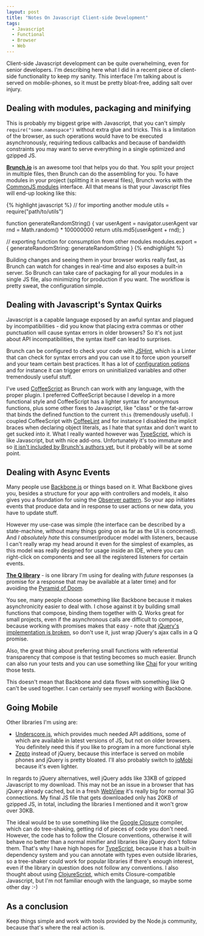 ```yaml
---
layout: post
title: "Notes On Javascript Client-side Development"
tags:
  - Javascript
  - Functional
  - Browser
  - Web
---
```


Client-side Javascript development can be quite overwhelming, even for
senior developers. I'm describing here what I did in a recent piece of
client-side functionality to keep my sanity. This interface I'm
talking about is served on mobile-phones, so it must be pretty
bloat-free, adding salt over injury.

## Dealing with modules, packaging and minifying

This is probably my biggest gripe with Javascript, that you can't
simply `require("some.namespace")` without extra glue and tricks. This
is a limitation of the browser, as such operations would have to be
executed asynchronously, requiring tedious callbacks and because of
bandwidth constraints you may want to serve everything in a single
optimized and gzipped JS.

**[Brunch.io](http://brunch.io/)** is an awesome tool that helps you
do that. You split your project in multiple files, then Brunch can do
the assembling for you. To have modules in your project (splitting it
in several files), Brunch works with the
[CommonJS modules](http://wiki.commonjs.org/wiki/Modules/1.1)
interface. All that means is that your Javascript files will end-up
looking like this:

{% highlight javascript %}
// for importing another module
utils = require("path/to/utils")

function generateRandomString() {
    var userAgent = navigator.userAgent	
	var rnd = Math.random() * 100000000
    return utils.md5(userAgent + rnd);
}

// exporting function for consumption from other modules
modules.export = {
    generateRandomString: generateRandomString
}
{% endhighlight %}

Building changes and seeing them in your browser works really fast, as
Brunch can watch for changes in real-time and also exposes a built-in
server. So Brunch can take care of packaging for all your modules in a
single JS file, also minimizing for production if you want. The
workflow is pretty sweat, the configuration simple.

## Dealing with Javascript's Syntax Quirks

Javascript is a capable language exposed by an awful syntax and
plagued by incompatibilities - did you know that placing extra commas
or other punctuation will cause syntax errors in older browsers? So
it's not just about API incompatibilities, the syntax itself can lead
to surprises.

Brunch can be configured to check your code with
[JSHint](http://www.jshint.com/), which is a Linter that can check for
syntax errors and you can use it to force upon yourself and your team
certain best practices. It has a lot of
[configuration options](http://www.jshint.com/docs/) and for instance
it can trigger errors on uninitialized variables and other
tremendously useful stuff.

I've used [CoffeeScript](http://coffeescript.org/) as Brunch can work
with any language, with the proper plugin. I preferred CoffeeScript
because I develop in a more functional style and CoffeeScript has a
lighter syntax for anonymous functions, plus some other fixes to
Javascript, like "class" or the fat-arrow that binds the defined
function to the current `this` (tremendously useful). I coupled
CoffeeScript with [CoffeeLint](http://www.coffeelint.org/) and for
instance I disabled the implicit braces when declaring object
literals, as I hate that syntax and don't want to get sucked into
it. What I really wanted however was
[TypeScript](http://www.typescriptlang.org/), which is like
Javascript, but with nice add-ons. Unfortunately it's too immature and
so
[it isn't included by Brunch's authors yet](https://twitter.com/brunch/status/253571565923467264),
but it probably will be at some point. 

## Dealing with Async Events

Many people use [Backbone.js](http://backbonejs.org/) or things based
on it. What Backbone gives you, besides a structure for your app with
controllers and models, it also gives you a foundation for using the
[Observer pattern](http://en.wikipedia.org/wiki/Observer_pattern). So
your app initiates events that produce data and in response to user
actions or new data, you have to update stuff.

However my use-case was simple (the interface can be described by a
state-machine, without many things going on as far as the UI is
concerned). And *I absolutely hate* this consumer/producer model with
listeners, because I can't really wrap my head around it even for the
simplest of examples, as this model was really designed for usage
inside an IDE, where you can right-click on components and see all the
registered listeners for certain events.

**[The Q library](https://github.com/kriskowal/q)** - is one library
I'm using for dealing with *future* responses (a promise for a
response that may be available at a later time) and for avoiding the
[Pyramid of Doom](http://calculist.org/blog/2011/12/14/why-coroutines-wont-work-on-the-web/).

You see, many people choose something like Backbone because it makes
asynchronicity easier to deal with. I chose against it by building
small functions that compose, binding them together with Q. Works
great for small projects, even if the asynchronous calls are difficult
to compose, because working with promises makes that easy - note that
[jQuery's implementation is broken](https://gist.github.com/3889970),
so don't use it, just wrap jQuery's ajax calls in a Q promise.

Also, the great thing about preferring small functions with
referential transparency that compose is that testing becomes so much
easier. Brunch can also run your tests and you can use something like
[Chai](http://chaijs.com/) for your writing those tests.

This doesn't mean that Backbone and data flows with something like Q
can't be used together. I can certainly see myself working with
Backbone.

## Going Mobile

Other libraries I'm using are:

* [Underscore.js](http://underscorejs.org/), which provides much
  needed API additions, some of which are available in latest versions
  of JS, but not on older browsers. You definitely need this if you
  like to program in a more functional style  
* [Zepto](http://zeptojs.com/) instead of jQuery, because this
  interface is served on mobile phones and jQuery is pretty
  bloated. I'll also probably switch to
  [jqMobi](http://www.jqmobi.com/) because it's even lighter.

In regards to jQuery alternatives, well jQuery adds like 33KB of
gzipped Javascript to my download. This may not be an issue in a
browser that has jQuery already cached, but in a fresh
[WebView](http://developer.android.com/reference/android/webkit/WebView.html)
it's really big for normal 3G connections. My final JS file that gets
downloaded only has 20KB of gzipped JS, in total, including the
libraries I mentioned and it won't grow over 30KB.

The ideal would be to use something like the
[Google Closure](https://developers.google.com/closure/) compiler,
which can do tree-shaking, getting rid of pieces of code you don't
need. However, the code has to follow the Closure conventions,
otherwise it will behave no better than a normal minifier and
libraries like jQuery don't follow them. That's why I have high hopes
for [TypeScript](http://www.typescriptlang.org/), because it has a
built-in dependency system and you can annotate with types even
outside libraries, so a tree-shaker could work for popular libraries
if there's enough interest, even if the library in question does not
follow any conventions. I also thought about using
[ClojureScript](https://github.com/clojure/clojurescript), which emits
Closure-compatible Javascript, but I'm not familiar enough with the
language, so maybe some other day :-)

## As a conclusion

Keep things simple and work with tools provided by the Node.js
community, because that's where the real action is.
